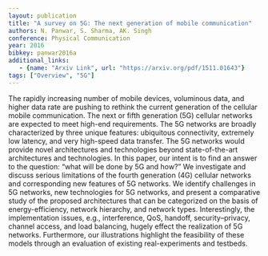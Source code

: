 ```yaml
---
layout: publication
title: "A survey on 5G: The next generation of mobile communication"
authors: N. Panwar, S. Sharma, AK. Singh
conference: Physical Communication
year: 2016
bibkey: panwar2016a
additional_links:
   - {name: "Arxiv Link", url: "https://arxiv.org/pdf/1511.01643"}
tags: ["Overview", "5G"]
---
```

The rapidly increasing number of mobile devices, voluminous data, and higher data rate are pushing to rethink the current generation of the cellular mobile communication. The next or fifth generation (5G) cellular networks are expected to meet high-end requirements. The 5G networks are broadly characterized by three unique features: ubiquitous connectivity, extremely low latency, and very high-speed data transfer. The 5G networks would provide novel architectures and technologies beyond state-of-the-art architectures and technologies. In this paper, our intent is to find an answer to the question: “what will be done by 5G and how?” We investigate and discuss serious limitations of the fourth generation (4G) cellular networks and corresponding new features of 5G networks. We identify challenges in 5G networks, new technologies for 5G networks, and present a comparative study of the proposed architectures that can be categorized on the basis of energy-efficiency, network hierarchy, and network types. Interestingly, the implementation issues, e.g., interference, QoS, handoff, security–privacy, channel access, and load balancing, hugely effect the realization of 5G networks. Furthermore, our illustrations highlight the feasibility of these models through an evaluation of existing real-experiments and testbeds.
